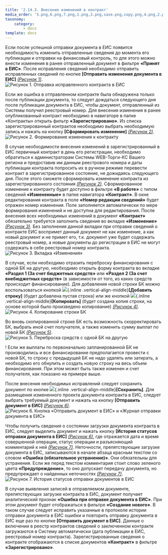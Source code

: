 ```yaml
---
title: '2.14.3. Внесение изменений в контракт'
media_order: '5.png,6.png,7.png,1.png,3.png,save.png,copy.png,4.png,2.png,addstr.png'
taxonomy:
    category:
        - docs
template: docs
---
```


Если после успешной отправки документа в ЕИС появится необходимость изменить отправленные сведения до момента его публикации и отправки на финансовый контроль, то для этого можно внести изменения в ранее отправленный документ в фильтре **«Принят в ЕИС»**. После исправления сведений необходимо отправить исправленных сведений по кнопке **[Отправить изменения документа в ЕИС]** *[(Рисунок 1)](#ris-01)*.
![Рисунок 1. Отправка исправленного контракта в ЕИС](1.png?id=ris-01) 

Если же ошибка в отправленном контракте была обнаружена только после публикации документа, то следует дождаться следующего дня после публикации документа в ЕИС, чтобы документ, отправленный из Системы получил реестровый номер.
Для внесения изменения в ранее опубликованный контракт необходимо в навигаторе в папке «Контракты» открыть фильтр **«Зарегистрировано»**. Из списка зарегистрированный контрактов необходимо выбрать необходимую запись и нажать на кнопку **[Сформировать изменение]** *[(Рисунок 2)](#ris-02)*.
 ![Рисунок 2. Формирование изменения к контракту](2.png?id=ris-02)

В случае необходимости внесения изменений в зарегистрированный в ЕИС первичный контракт в день его регистрации, необходимо обратиться к администраторам Системы WEB-Торги-КС Вашего региона и предоставив им данным реестрового номера и даты публикации контракта попросить их в ручном режиме перевести контракт в зарегистрированное состояние, не дожидаясь следующего дня. После этого сможете сформировать изменение контракта из зарегистрированного состояния *[(Рисунок 2)](#ris-02)*.
Сформированное изменение к контракту будет доступно в фильтре **«В работе»** с типом сведений **«Измененные»** в папке навигатора **«Контракт»**. В окне редактирования контракта в поле **«Номер редакции сведений»** будет отражен номер изменения. Поле заполняется автоматически по мере формирования изменений и не доступна для редактирования. После внесения всех необходимых изменений в документ **«Контракт»** обязательно требуется заполнить сведения во вкладке **«Изменение»** *[(Рисунок 3)](#ris-03)*. Без заполнения данной вкладки при отправке сведений о контракте ЕИС воспримет данный документ не как изменение, а как новый документ и не примет его, т.к. документ уже будет содержать реестровый номер, а новые документы до регистрации в ЕИС не могут содержать в себе реестровый номер контракта.
 ![Рисунок 3. Вкладка «Изменения»](3.png?id=ris-03)

В случае, если необходимо отразить переброску финансирования с одной БК на другую, необходимо открыть форму контракта во вкладке **«Раздел 1 (За счет бюджетных средств»** или **«Раздел 2 (За счет внебюджетных средств»** (в зависимости от того, из каких средств происходит финансирование). Для добавления новой строки БК можно воспользоваться кнопкой   ![](addstr.png){.inline .vertical-align-middle}**[Добавить строку]** (будет добавлена пустая строка) или же кнопкой ![](copy.png){.inline .vertical-align-middle}**[Копировать]** (будет создана копия строки, на основе которой было произведено копирование) *[(Рисунок 4)](#ris-04)*.
 ![Рисунок 4. Копирование строки БК](4.png?id=ris-04)

Во вновь скопированной строке БК есть возможность скорректировать БК, выбрать иной счет получателя, а также изменить сумму выплат по новой БК *[(Рисунок 5)](#ris-05)*.
 ![Рисунок 5. Переброска средств с одной БК на другую](5.png?id=ris-05)

! Если же выплаты по первоначально запланированной БК не производились и все финансирование предполагается провести с новой БК, то строку с предыдущей БК не надо удалять или затирать, а необходимо его обнулить и создать новую строку на весь объем финансирования. При этом может быть также изменен и счет получателя, как показано на примере выше.

После внесения необходимых исправлений следует сохранить документ по кнопке ![](save.png){.inline .vertical-align-middle}**[Сохранить]**.
Для размещения измененного проекта документа контракта в ЕИС, следует выбрать требуемый документ и нажать на кнопку **[Отправить документ в ЕИС]** *[(Рисунок 6)](#ris-06)*. 
 ![Рисунок 6. Кнопка «Отправить документ в ЕИС» и «Журнал отправки документа в ЕИС»](6.png?id=ris-06)

Чтобы получить сведения о состоянии загрузки документа контракта в ЕИС, следует выделить документ и нажать кнопку **[История статусов отправки документа в ЕИС]** *[(Рисунок 6)](#ris-06)*, где отражается дата и время совершенной операции, статус операции и разъясняющий комментарий к ней *[(Рисунок 7)](#ris-07)*. Неточности, препятствующие загрузке документа в ЕИС, записываются в начале абзаца красным текстом со словом **«Ошибка (обязательное устранение)»**. Они обязательны для устранения. Если же перед текстом комментария стоит слово зеленого цвета **«Предупреждение»**, то оно допускает передачу документа, но предупреждает о найденных неточностях *[(Рисунок 7)](#ris-07)*.
 ![Рисунок 7. История статусов отправки документов в ЕИС](7.png?id=ris-07)

В случае выявления записей в отправляемом документе, препятствующих загрузке контракта в ЕИС, документ получает аналитический признак **«Ошибка при отправке документа в ЕИС»**. При этом документ будет отображаться в фильтре **«Создание нового»**. В таком случае следует исправить указанные в протоколе истории отправки документа в ЕИС ошибки и повторить отправку документа в ЕИС еще раз по кнопке **[Отправить документ в ЕИС]**. 
Данные о включении в реестр контрактов сведений о заключенном контракте загружаются в Систему автоматически (дата публикации в ЕИС, реестровый номер контракта).
Зарегистрированные сведения о контракте отображаются в списке документов **«Контракт»** в фильтре **«Зарегистрировано»**.